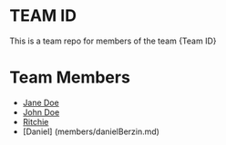 # TEAM ID
This is a team repo for members of the team {Team ID}

# Team Members
* [Jane Doe](members/janeDoe.md)
* [John Doe](members/johnDoe.md)
* [Ritchie](members/ritchie.md)
* [Daniel] (members/danielBerzin.md)
